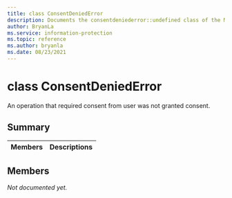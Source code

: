 ```yaml
---
title: class ConsentDeniedError 
description: Documents the consentdeniederror::undefined class of the Microsoft Information Protection (MIP) SDK.
author: BryanLa
ms.service: information-protection
ms.topic: reference
ms.author: bryanla
ms.date: 08/23/2021
---
```


# class ConsentDeniedError 
An operation that required consent from user was not granted consent.
  
## Summary
 Members                        | Descriptions                                
--------------------------------|---------------------------------------------
  
## Members
_Not documented yet._
